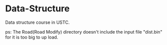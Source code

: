 # Data-Structure
Data structure course in USTC.

ps: The Road(Road Modify) directory doesn't include the input file "dist.bin" for it is too big to up load.
